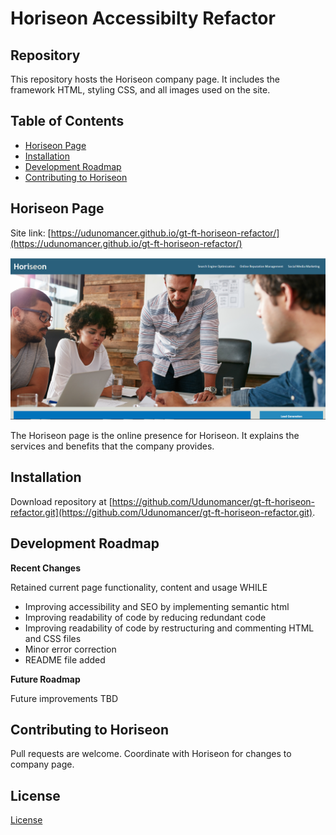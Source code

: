 # Horiseon Accessibilty Refactor

## Repository

This repository hosts the Horiseon company page.  It includes the framework HTML, styling CSS, and all images used on the site.

## Table of Contents

* [Horiseon Page](#horiseon_page)
* [Installation](#installation)
* [Development Roadmap](#development_roadmap)
* [Contributing to Horiseon](#contributing)

## <a name="horiseon_page"></a>Horiseon Page

Site link: [https://udunomancer.github.io/gt-ft-horiseon-refactor/](https://udunomancer.github.io/gt-ft-horiseon-refactor/)

![Image](assets/images/home_page_screenshot.png)

The Horiseon page is the online presence for Horiseon.  It explains the services and benefits that the company provides.

## <a name="installation"></a>Installation

Download repository at [https://github.com/Udunomancer/gt-ft-horiseon-refactor.git](https://github.com/Udunomancer/gt-ft-horiseon-refactor.git).

## <a name="development_roadmap"></a>Development Roadmap

**Recent Changes**

Retained current page functionality, content and usage WHILE
* Improving accessibility and SEO by implementing semantic html
* Improving readability of code by reducing redundant code
* Improving readability of code by restructuring and commenting HTML and CSS files
* Minor error correction
* README file added

**Future Roadmap**

Future improvements TBD

## <a name="contributing"></a>Contributing to Horiseon

Pull requests are welcome.  Coordinate with Horiseon for changes to company page.

## <a name="license"></a>License

[License](assets/license.txt)


